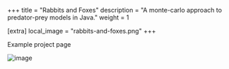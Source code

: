 +++
title = "Rabbits and Foxes"
description = "A monte-carlo approach to predator-prey models in Java."
weight = 1

[extra]
local_image = "rabbits-and-foxes.png"
+++

Example project page

![image](rabbits-and-foxes.jpg)
